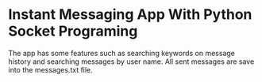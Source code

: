 # Instant Messaging App With Python Socket Programing

The app has some features such as searching keywords on message history and searching messages by user name.
All sent messages are save into the messages.txt file.
